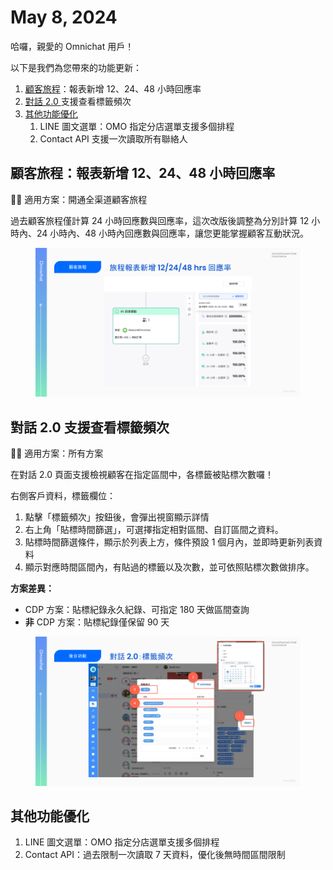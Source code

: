 # May 8, 2024

哈囉，親愛的 Omnichat 用戶！

以下是我們為您帶來的功能更新：

1. [顧客旅程](may-8-2024.md#gu-ke-lv-cheng-bao-biao-xin-zeng-122448-xiao-shi-hui-ying-lv)：報表新增 12、24、48 小時回應率
2. [對話 2.0 ](may-8-2024.md#dui-hua-2.0-zhi-yuan-cha-kan-biao-qian-bin-ci)支援查看標籤頻次
3. [其他功能優化](may-8-2024.md#qi-ta-gong-neng-you-hua)
   1. LINE 圖文選單：OMO 指定分店選單支援多個排程
   2. Contact API 支援一次讀取所有聯絡人

## 顧客旅程：報表新增 12、24、48 小時回應率

🙌🏻 適用方案：開通全渠道顧客旅程

過去顧客旅程僅計算 24 小時回應數與回應率，這次改版後調整為分別計算 12 小時內、24 小時內、48 小時內回應數與回應率，讓您更能掌握顧客互動狀況。

<figure><img src="../.gitbook/assets/顧客旅程.png" alt=""><figcaption></figcaption></figure>

## 對話 2.0 支援查看標籤頻次

🙌🏻 適用方案：所有方案

在對話 2.0 頁面支援檢視顧客在指定區間中，各標籤被貼標次數囉！

右側客戶資料，標籤欄位：

1. 點擊「標籤頻次」按鈕後，會彈出視窗顯示詳情
2. 右上角「貼標時間篩選」，可選擇指定相對區間、自訂區間之資料。
3. 貼標時間篩選條件，顯示於列表上方，條件預設 1 個月內，並即時更新列表資料
4. 顯示對應時間區間內，有貼過的標籤以及次數，並可依照貼標次數做排序。

**方案差異：**

* CDP 方案：貼標紀錄永久紀錄、可指定 180 天做區間查詢
* **非** CDP 方案：貼標紀錄僅保留 90 天

<figure><img src="../.gitbook/assets/標籤頻次.png" alt=""><figcaption></figcaption></figure>

## 其他功能優化

1. LINE 圖文選單：OMO 指定分店選單支援多個排程
2. Contact API：過去限制一次讀取 7 天資料，優化後無時間區間限制
